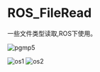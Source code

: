 # ROS_FileRead
一些文件类型读取,ROS下使用。 

![pgmp5](https://img.shields.io/badge/File-PGM__P5-lightgrey)

![os1](https://img.shields.io/badge/x86_Ubuntu-success-green) ![os2](https://img.shields.io/badge/ARM_Linux-???-yellow)


